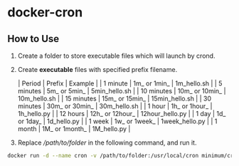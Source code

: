 # docker-cron

## How to Use

1. Create a folder to store executable files which will launch by crond.

2. Create **executable** files with specified prefix filename.

   | Period | Prefix | Example |
   | 1 minute | 1m\_ or 1min\_ | 1m\_hello.sh |
   | 5 minutes | 5m\_ or 5min\_ | 5min\_hello.sh |
   | 10 minutes | 10m\_ or 10min\_ | 10m\_hello.sh |
   | 15 minutes | 15m\_ or 15min\_ | 15min\_hello.sh |
   | 30 minutes | 30m\_ or 30min\_ | 30m\_hello.sh |
   | 1 hour | 1h\_ or 1hour\_ | 1h\_hello.py |
   | 12 hours | 12h\_ or 12hour\_ | 12hour\_hello.py |
   | 1 day | 1d\_ or 1day\_ | 1d\_hello.py |
   | 1 week | 1w\_ or 1week\_ | 1week\_hello.py |
   | 1 month | 1M\_ or 1month\_ | 1M\_hello.py |

3. Replace _/path/to/folder_ in the following command, and run it.


```sh
docker run -d --name cron -v /path/to/folder:/usr/local/cron minimum/cron:py3
```
